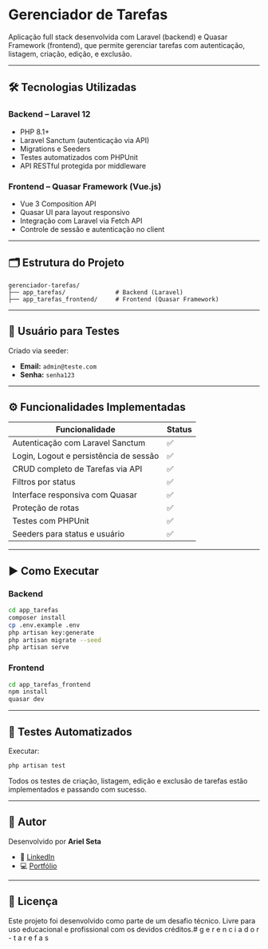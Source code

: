 # Gerenciador de Tarefas

Aplicação full stack desenvolvida com Laravel (backend) e Quasar Framework (frontend), que permite gerenciar tarefas com autenticação, listagem, criação, edição, e exclusão.

---

## 🛠️ Tecnologias Utilizadas

### Backend – Laravel 12
- PHP 8.1+
- Laravel Sanctum (autenticação via API)
- Migrations e Seeders
- Testes automatizados com PHPUnit
- API RESTful protegida por middleware

### Frontend – Quasar Framework (Vue.js)
- Vue 3 Composition API
- Quasar UI para layout responsivo
- Integração com Laravel via Fetch API
- Controle de sessão e autenticação no client

---

## 🗂 Estrutura do Projeto

```
gerenciador-tarefas/
├── app_tarefas/              # Backend (Laravel)
├── app_tarefas_frontend/     # Frontend (Quasar Framework)
```

---

## 🔐 Usuário para Testes

Criado via seeder:

- **Email:** `admin@teste.com`  
- **Senha:** `senha123`

---

## ⚙️ Funcionalidades Implementadas

| Funcionalidade                         | Status |
|----------------------------------------|--------|
| Autenticação com Laravel Sanctum       | ✅     |
| Login, Logout e persistência de sessão | ✅     |
| CRUD completo de Tarefas via API       | ✅     |
| Filtros por status                     | ✅     |
| Interface responsiva com Quasar        | ✅     |
| Proteção de rotas                      | ✅     |
| Testes com PHPUnit                     | ✅     |
| Seeders para status e usuário          | ✅     |

---

## ▶️ Como Executar

### Backend

```bash
cd app_tarefas
composer install
cp .env.example .env
php artisan key:generate
php artisan migrate --seed
php artisan serve
```

### Frontend

```bash
cd app_tarefas_frontend
npm install
quasar dev
```

---

## 🧪 Testes Automatizados

Executar:

```bash
php artisan test
```

Todos os testes de criação, listagem, edição e exclusão de tarefas estão implementados e passando com sucesso.

---

## 👤 Autor

Desenvolvido por **Ariel Seta**

- 🔗 [LinkedIn](https://br.linkedin.com/in/arielseta)
- 💻 [Portfólio](https://arielseta.github.io/)

---

## 📝 Licença

Este projeto foi desenvolvido como parte de um desafio técnico. Livre para uso educacional e profissional com os devidos créditos.#   g e r e n c i a d o r - t a r e f a s 
 
 